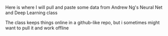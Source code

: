 Here is where I will pull and paste some data from Andrew Ng's Neural Net and Deep Learning class

The class keeps things online in a github-like repo, but i sometimes might want to pull it and work offline
